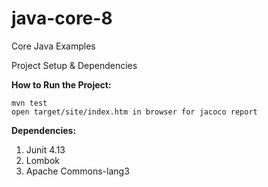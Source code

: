 # java-core-8
Core Java Examples

Project Setup & Dependencies

**How to Run the Project:** <br />
    
    mvn test
    open target/site/index.htm in browser for jacoco report

**Dependencies:** <br />
   1. Junit 4.13 
   2. Lombok
   3. Apache Commons-lang3


